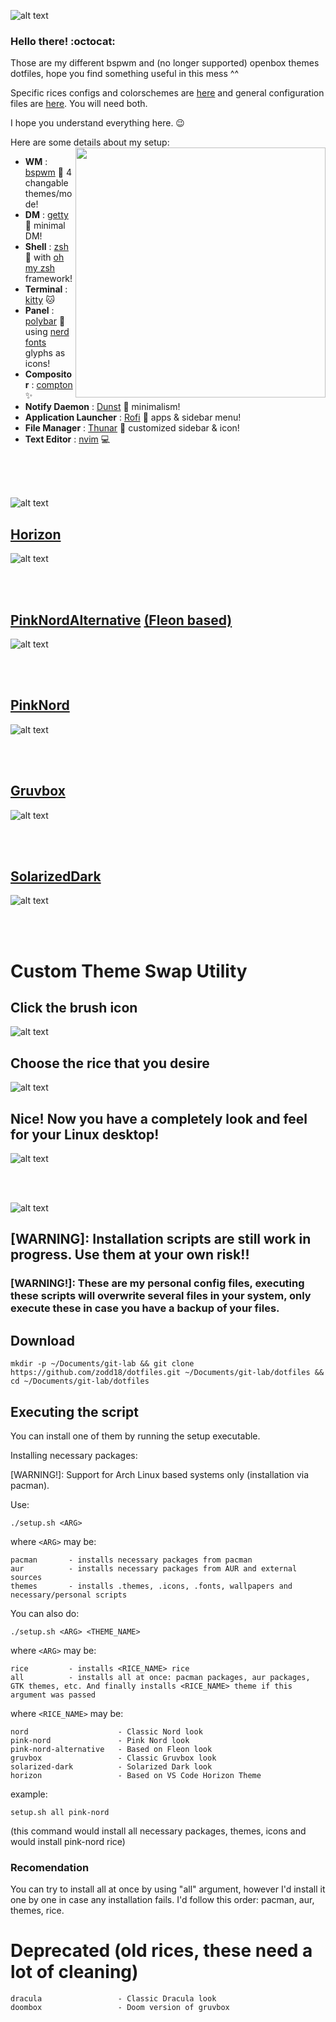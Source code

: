 ![alt text](readme-resources/dotfiles.png)

### Hello there! :octocat:

Those are my different bspwm and (no longer supported) openbox themes dotfiles, hope you find something useful in this mess ^^

Specific rices configs and colorschemes are [here](https://github.com/zodd18/dotfiles/tree/master/themes) and general configuration files are [here](https://github.com/zodd18/dotfiles/tree/master/global-config). You will need both.

I hope you understand everything here. :wink:

Here are some details about my setup:
<a href="https://youtu.be/_PTp5mh5_vQ"><img src="readme-resources/cute-rice.webp" alt="" align="right" width="400px"></a>
- **WM**                           : [bspwm](https://github.com/baskerville/bspwm) :art: 4 changable themes/mode!
- **DM**                           : [getty](https://wiki.archlinux.org/index.php/Getty) :blossom: minimal DM!
- **Shell**                        : [zsh](https://wiki.archlinux.org/index.php/zsh) :shell: with [oh my zsh](https://github.com/ohmyzsh/ohmyzsh) framework!
- **Terminal**                     : [kitty](https://github.com/kovidgoyal/kitty) :cat:
- **Panel**                        : [polybar](https://github.com/polybar/polybar) :shaved_ice: using [nerd fonts](https://github.com/ryanoasis/nerd-fonts) glyphs as icons!
- **Compositor**                   : [compton](https://github.com/chjj/compton) :sparkles:
- **Notify Daemon**                : [Dunst](https://wiki.archlinux.org/index.php/Dunst) :leaves: minimalism!
- **Application Launcher**         : [Rofi](https://github.com/davatorium/rofi) :rocket: apps & sidebar menu!
- **File Manager**                 : [Thunar](https://wiki.archlinux.org/index.php/Thunar) :bookmark: customized sidebar & icon!
- **Text Editor**                  : [nvim](https://github.com/neovim/neovim) :computer:

<br/><br/><br/>

![alt text](readme-resources/themes.png)

## [Horizon](https://github.com/zodd18/Horizon)
![alt text](screenshots/Horizon.png)

<br/><br/>

## [PinkNordAlternative](https://github.com/zodd18/PinkNordAlternative) [(Fleon based)](https://github.com/owl4ce/dotfiles)
![alt text](screenshots/Alternative-pinknord.png)

<br/><br/>

## [PinkNord](https://github.com/zodd18/PinkNord)
![alt text](screenshots/PinkNord.png)

<br/><br/>

## [Gruvbox](https://github.com/zodd18/Gruvbox)
![alt text](screenshots/Gruvbox.png)

<br/><br/>

## [SolarizedDark](https://github.com/zodd18/SolarizedDark)
![alt text](screenshots/SolarizedDark.png)

<br/><br/>

# Custom Theme Swap Utility

## Click the brush icon
![alt text](./screenshots/brush_.jpg)

## Choose the rice that you desire
![alt text](screenshots/theme-swap-showcase.png)

## Nice! Now you have a completely look and feel for your Linux desktop!
![alt text](screenshots/theme-swap-showcase-2.png)

<br/><br/>

![alt text](readme-resources/scripts.png)

## [WARNING]: Installation scripts are still work in progress. Use them at your own risk!!
### [WARNING!]: These are my personal config files, executing these scripts will overwrite several files in your system, only execute these in case you have a backup of your files.

## Download
```
mkdir -p ~/Documents/git-lab && git clone https://github.com/zodd18/dotfiles.git ~/Documents/git-lab/dotfiles && cd ~/Documents/git-lab/dotfiles
```

## Executing the script
You can install one of them by running the setup executable.

Installing necessary packages:

[WARNING!]: Support for Arch Linux based systems only (installation via pacman).

Use:

```shell
./setup.sh <ARG> 
```

where 
```<ARG>```
may be:

```
pacman       - installs necessary packages from pacman
aur          - installs necessary packages from AUR and external sources
themes       - installs .themes, .icons, .fonts, wallpapers and necessary/personal scripts
```

You can also do:


```shell
./setup.sh <ARG> <THEME_NAME>
```

where 
```<ARG>```
may be:

```
rice         - installs <RICE_NAME> rice
all          - installs all at once: pacman packages, aur packages, GTK themes, etc. And finally installs <RICE_NAME> theme if this argument was passed
```

where 
```<RICE_NAME>```
may be:

```
nord                    - Classic Nord look
pink-nord               - Pink Nord look
pink-nord-alternative   - Based on Fleon look
gruvbox                 - Classic Gruvbox look
solarized-dark          - Solarized Dark look
horizon                 - Based on VS Code Horizon Theme 
```

example:

```
setup.sh all pink-nord
```
(this command would install all necessary packages, themes, icons and would install pink-nord rice)

### Recomendation
You can try to install all at once by using "all" argument, however I'd install it one by one in case any installation fails. 
I'd follow this order: pacman, aur, themes, rice.

# Deprecated (old rices, these need a lot of cleaning)
```
dracula                 - Classic Dracula look
doombox                 - Doom version of gruvbox
```

